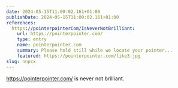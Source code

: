 ```yaml
---
date: 2024-05-15T11:00:02.161+01:00
publishDate: 2024-05-15T11:00:02.161+01:00
references:
  https://pointerpointerCom/IsNeverNotBrilliant:
    url: https://pointerpointer.com/
    type: entry
    name: pointerpointer.com
    summary: Please hold still while we locate your pointer...
    featured: https://pointerpointer.com/like3.jpg
slug: nnpcx
---
```


https://pointerpointer.com/ is never not brilliant.
